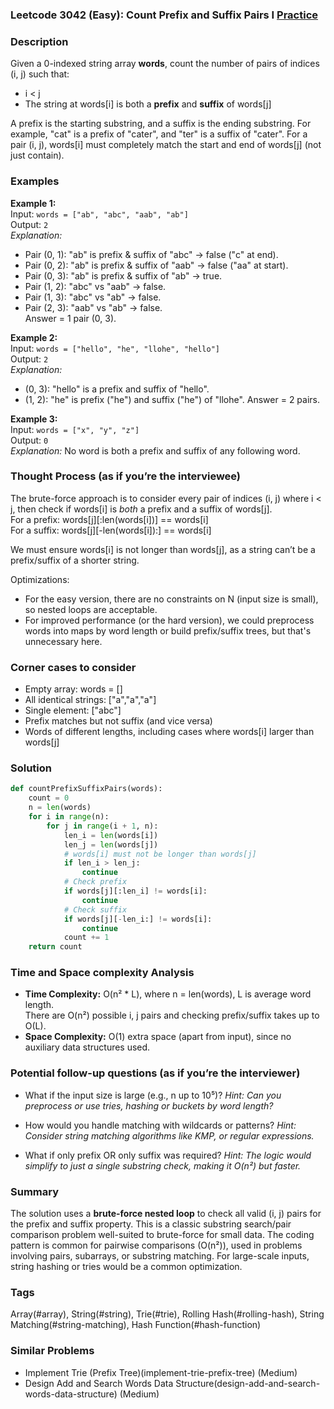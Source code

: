 ### Leetcode 3042 (Easy): Count Prefix and Suffix Pairs I [Practice](https://leetcode.com/problems/count-prefix-and-suffix-pairs-i)

### Description  
Given a 0-indexed string array **words**, count the number of pairs of indices (i, j) such that:

- i < j
- The string at words[i] is both a **prefix** and **suffix** of words[j]

A prefix is the starting substring, and a suffix is the ending substring. For example, "cat" is a prefix of "cater", and "ter" is a suffix of "cater". For a pair (i, j), words[i] must completely match the start and end of words[j] (not just contain).

### Examples  

**Example 1:**  
Input: `words = ["ab", "abc", "aab", "ab"]`  
Output: `2`  
*Explanation:*
- Pair (0, 1): "ab" is prefix & suffix of "abc" → false ("c" at end).
- Pair (0, 2): "ab" is prefix & suffix of "aab" → false ("aa" at start).
- Pair (0, 3): "ab" is prefix & suffix of "ab" → true.
- Pair (1, 2): "abc" vs "aab" → false.
- Pair (1, 3): "abc" vs "ab" → false.
- Pair (2, 3): "aab" vs "ab" → false.  
Answer = 1 pair (0, 3).

**Example 2:**  
Input: `words = ["hello", "he", "llohe", "hello"]`  
Output: `2`  
*Explanation:*
- (0, 3): "hello" is a prefix and suffix of "hello".
- (1, 2): "he" is prefix ("he") and suffix ("he") of "llohe".
Answer = 2 pairs.

**Example 3:**  
Input: `words = ["x", "y", "z"]`  
Output: `0`  
*Explanation:*
No word is both a prefix and suffix of any following word.

### Thought Process (as if you’re the interviewee)  

The brute-force approach is to consider every pair of indices (i, j) where i < j, then check if words[i] is *both* a prefix and a suffix of words[j].  
For a prefix: words[j][:len(words[i])] == words[i]  
For a suffix: words[j][-len(words[i]):] == words[i]  

We must ensure words[i] is not longer than words[j], as a string can’t be a prefix/suffix of a shorter string.

Optimizations:
- For the easy version, there are no constraints on N (input size is small), so nested loops are acceptable.
- For improved performance (or the hard version), we could preprocess words into maps by word length or build prefix/suffix trees, but that's unnecessary here.

### Corner cases to consider  
- Empty array: words = []
- All identical strings: ["a","a","a"]
- Single element: ["abc"]
- Prefix matches but not suffix (and vice versa)
- Words of different lengths, including cases where words[i] larger than words[j]

### Solution

```python
def countPrefixSuffixPairs(words):
    count = 0
    n = len(words)
    for i in range(n):
        for j in range(i + 1, n):
            len_i = len(words[i])
            len_j = len(words[j])
            # words[i] must not be longer than words[j]
            if len_i > len_j:
                continue
            # Check prefix
            if words[j][:len_i] != words[i]:
                continue
            # Check suffix
            if words[j][-len_i:] != words[i]:
                continue
            count += 1
    return count
```

### Time and Space complexity Analysis  

- **Time Complexity:** O(n² \* L), where n = len(words), L is average word length.  
  There are O(n²) possible i, j pairs and checking prefix/suffix takes up to O(L).
- **Space Complexity:** O(1) extra space (apart from input), since no auxiliary data structures used.

### Potential follow-up questions (as if you’re the interviewer)  

- What if the input size is large (e.g., n up to 10⁵)?
  *Hint: Can you preprocess or use tries, hashing or buckets by word length?*

- How would you handle matching with wildcards or patterns?
  *Hint: Consider string matching algorithms like KMP, or regular expressions.*

- What if only prefix OR only suffix was required?
  *Hint: The logic would simplify to just a single substring check, making it O(n²) but faster.*

### Summary
The solution uses a **brute-force nested loop** to check all valid (i, j) pairs for the prefix and suffix property. This is a classic substring search/pair comparison problem well-suited to brute-force for small data. The coding pattern is common for pairwise comparisons (O(n²)), used in problems involving pairs, subarrays, or substring matching. For large-scale inputs, string hashing or tries would be a common optimization.

### Tags
Array(#array), String(#string), Trie(#trie), Rolling Hash(#rolling-hash), String Matching(#string-matching), Hash Function(#hash-function)

### Similar Problems
- Implement Trie (Prefix Tree)(implement-trie-prefix-tree) (Medium)
- Design Add and Search Words Data Structure(design-add-and-search-words-data-structure) (Medium)